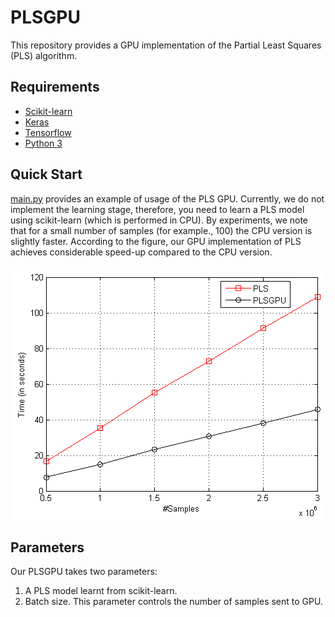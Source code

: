# PLSGPU
This repository provides a GPU implementation of the Partial Least Squares (PLS) algorithm. 


## Requirements

- [Scikit-learn](http://scikit-learn.org/stable/)
- [Keras](https://github.com/fchollet/keras)
- [Tensorflow](https://www.tensorflow.org/) 
- [Python 3](https://www.python.org/)

## Quick Start
[main.py](main.py) provides an example of usage of the PLS GPU. Currently, we do not implement the learning stage, therefore, you need to learn a PLS model using scikit-learn (which is performed in CPU).
By experiments, we note that for a small number of samples (for example., 100) the CPU version is slightly faster.
According to the figure, our GPU implementation of PLS achieves considerable speed-up compared to the CPU version.

![](Figures/TimeIssues.png)

## Parameters
Our PLSGPU takes two parameters:
1. A PLS model learnt from scikit-learn.
2. Batch size. This parameter controls the number of samples sent to GPU.
